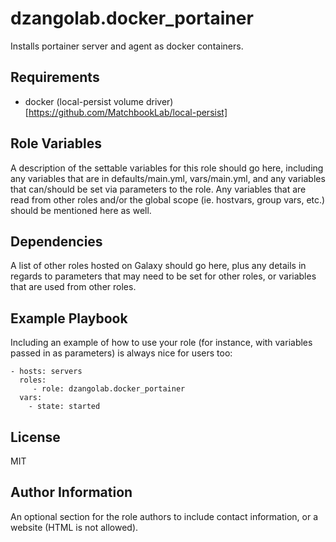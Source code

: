 dzangolab.docker_portainer
=========

Installs portainer server and agent as docker containers.

Requirements
------------

* docker (local-persist volume driver)[https://github.com/MatchbookLab/local-persist]

Role Variables
--------------

A description of the settable variables for this role should go here, including any variables that are in defaults/main.yml, vars/main.yml, and any variables that can/should be set via parameters to the role. Any variables that are read from other roles and/or the global scope (ie. hostvars, group vars, etc.) should be mentioned here as well.

Dependencies
------------

A list of other roles hosted on Galaxy should go here, plus any details in regards to parameters that may need to be set for other roles, or variables that are used from other roles.

Example Playbook
----------------

Including an example of how to use your role (for instance, with variables passed in as parameters) is always nice for users too:

    - hosts: servers
      roles:
         - role: dzangolab.docker_portainer
      vars:
        - state: started

License
-------

MIT

Author Information
------------------

An optional section for the role authors to include contact information, or a website (HTML is not allowed).
